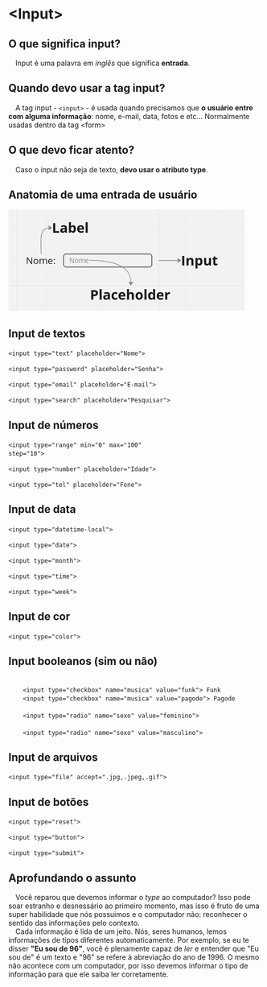 <h1>&lt;Input&gt;</h1>

<h2>O que significa input?</h2>

<p>&emsp;Input é uma palavra em <i>inglês</i> que significa <strong>entrada</strong>.</p>

<h2>Quando devo usar a tag input?</h2>

<p>&emsp;A tag input - <code>&lt;input&gt;</code> - é usada quando precisamos que <strong>o usuário entre com alguma informação</strong>: nome, e-mail, data, fotos e etc... Normalmente usadas dentro da tag &lt;form&gt;</p>

<h2>O que devo ficar atento?</h2>

<p>&emsp;Caso o input não seja de texto, <strong>devo usar o atributo type</strong>.</p>

<h2>Anatomia de uma entrada de usuário</h2>

<img src="anatomia_input.png">

<h2>Input de textos</h2>

<code>&lt;input type="text" placeholder="Nome"&gt;</code> 

<code>&lt;input type="password" placeholder="Senha"&gt;</code> 

<code>&lt;input type="email" placeholder="E-mail"&gt;</code> 

<code>&lt;input type="search" placeholder="Pesquisar"&gt;</code> 

<h2>Input de números</h2>

<code>&lt;input type="range" min="0" max="100" step="10"&gt;</code> 

<code>&lt;input type="number" placeholder="Idade"&gt;</code> 

<code>&lt;input type="tel" placeholder="Fone"&gt;</code> 


<h2>Input de data</h2>

<code>&lt;input type="datetime-local"&gt;</code> 

<code>&lt;input type="date"&gt;</code> 

<code>&lt;input type="month"&gt;</code> 

<code>&lt;input type="time"&gt;</code> 

<code>&lt;input type="week"&gt;</code> 

<h2>Input de cor</h2>

<code>&lt;input type="color"&gt;</code> 

<h2>Input booleanos (sim ou não)</h2>

<code>
    &lt;input type="checkbox" name="musica" value="funk"&gt; Funk</code>
<code>
    &lt;input type="checkbox" name="musica" value="pagode"&gt; Pagode
</code> 

<code>
    &lt;input type="radio" name="sexo" value="feminino"&gt;
</code>
<code>
    &lt;input type="radio" name="sexo" value="masculino"&gt;
</code>

<h2>Input de arquivos</h2>

<code>&lt;input type="file" accept=".jpg,.jpeg,.gif"&gt;</code> 

<h2>Input de botões</h2>

<code>&lt;input type="reset"&gt;</code> 

<code>&lt;input type="button"&gt;</code> 

<code>&lt;input type="submit"&gt;</code> 

<h2>Aprofundando o assunto</h2>
<p>&emsp;Você reparou que devemos informar o <i>type</i> ao computador? Isso pode soar estranho e desnessário ao primeiro momento, mas isso é fruto de uma super habilidade que nós possuimos e o computador não: reconhecer o sentido das informações pelo contexto. <br />&emsp;Cada informação é lida de um jeito. Nós, seres humanos, lemos informações de tipos diferentes automaticamente. Por exemplo, se eu te disser <strong>"Eu sou de 96"</strong>, você é plenamente capaz de <i>ler</i> e entender que "Eu sou de" é um texto e "96" se refere à abreviação do ano de 1996. O mesmo não acontece com um computador, por isso devemos informar o tipo de informação para que ele saiba ler corretamente.</p>